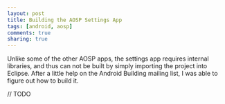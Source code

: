 ```yaml
---
layout: post
title: Building the AOSP Settings App
tags: [android, aosp]
comments: true
sharing: true
---
```

Unlike some of the other AOSP apps, the settings app requires internal libraries, and thus can not be built by simply importing the project into Eclipse. After a little help on the Android Building mailing list, I was able to figure out how to build it.

// TODO